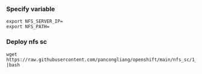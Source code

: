 ### Specify variable
~~~
export NFS_SERVER_IP=
export NFS_PATH=
~~~
### Deploy nfs sc
~~~
wget https://raw.githubusercontent.com/pancongliang/openshift/main/nfs_sc/1_nfs_sc_deploy.sh |bash
~~~

